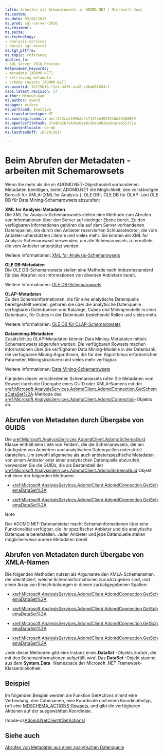 ```yaml
---
title: Arbeiten mit Schemarowsets in ADOMD.NET | Microsoft Docs
ms.custom: 
ms.date: 03/06/2017
ms.prod: sql-server-2016
ms.reviewer: 
ms.suite: 
ms.technology:
- analysis-services
- docset-sql-devref
ms.tgt_pltfrm: 
ms.topic: reference
applies_to:
- SQL Server 2016 Preview
helpviewer_keywords:
- metadata [ADOMD.NET]
- retrieving metadata
- schema rowsets [ADOMD.NET]
ms.assetid: 7bf75bf8-f1e1-44f6-ac42-c38a681654cf
caps.latest.revision: 37
author: Minewiskan
ms.author: owend
manager: erikre
ms.workload: Inactive
ms.translationtype: MT
ms.sourcegitcommit: aecf422ca2289b2a417147eb402921bb8530d969
ms.openlocfilehash: 37a9b92672496c6eebc50a99b2ea0cacee55372a
ms.contentlocale: de-de
ms.lasthandoff: 10/24/2017

---
```

# <a name="retrieving-metadata---working-with-schema-rowsets"></a>Beim Abrufen der Metadaten - arbeiten mit Schemarowsets
  Wenn Sie mehr als die im ADOMD.NET-Objektmodell vorhandenen Metadaten benötigen, bietet ADOMD.NET die Möglichkeit, den vollständigen Bereich für XMLA-(XML for Analysis-), OLE DB-, OLE DB für OLAP- und OLE DB für Data Mining-Schemarowsets abzurufen:  
  
 **XML for Analysis-Metadaten**  
 Die XML for Analysis-Schemarowsets stellen eine Methode zum Abrufen von Informationen über den Server auf niedriger Ebene bereit. Zu den verfügbaren Informationen gehören die auf dem Server vorhandenen Datenquellen, die durch den Anbieter reservierten Schlüsselwörter, die vom Anbieter unterstützten Literale und vieles mehr. Sie können ein XML for Analysis-Schemarowset verwenden, um alle Schemarowsets zu ermitteln, die vom Anbieter unterstützt werden.  
  
 Weitere Informationen: [XML for Analysis-Schemarowsets](../../analysis-services/schema-rowsets/xml/xml-for-analysis-schema-rowsets.md)  
  
 **OLE DB-Metadaten**  
 Die OLE DB-Schemarowsets stellen eine Methode nach Industriestandard für das Abrufen von Informationen von diversen Anbietern bereit.  
  
 Weitere Informationen: [OLE DB-Schemarowsets](../../analysis-services/schema-rowsets/ole-db/ole-db-schema-rowsets.md)  
  
 **OLAP-Metadaten**  
 Zu den Schemainformationen, die für eine analytische Datenquelle bereitgestellt werden, gehören die über die analytische Datenquelle verfügbaren Datenbanken und Kataloge, Cubes und Miningmodelle in einer Datenbank, für Cubes in der Datenbank bestehende Rollen und vieles mehr.  
  
 Weitere Informationen: [OLE DB für OLAP-Schemarowsets](../../analysis-services/schema-rowsets/ole-db-olap/ole-db-for-olap-schema-rowsets.md)  
  
 **Datamining-Metadaten**  
 Zusätzlich zu OLAP-Metadaten können Data Mining-Metadaten mittels Schemarowsets abgerufen werden. Die verfügbaren Rowsets machen Informationen über die verfügbaren Data Mining-Modelle in der Datenbank, die verfügbaren Mining-Algorithmen, die für den Algorithmus erforderlichen Parameter, Miningstrukturen und vieles mehr verfügbar.  
  
 Weitere Informationen: [Data Mining-Schemarowsets](../../analysis-services/schema-rowsets/data-mining/data-mining-schema-rowsets.md)  
  
 Für jeden dieser verschiedenen Schemarowsets rufen Sie Metadaten vom Rowset durch die Übergabe eines GUID oder XMLA-Namens mit der <xref:Microsoft.AnalysisServices.AdomdClient.AdomdConnection.GetSchemaDataSet%2A>-Methode des <xref:Microsoft.AnalysisServices.AdomdClient.AdomdConnection>-Objekts ab.  
  
## <a name="retrieving-metadata-by-passing-guids"></a>Abrufen von Metadaten durch Übergabe von GUIDS  
 Die <xref:Microsoft.AnalysisServices.AdomdClient.AdomdSchemaGuid> Klasse enthält eine Liste von Feldern, die die Schemarowsets, die am häufigsten von Anbietern und analytischen Datenquellen unterstützt darstellen. Um sowohl allgemeine als auch anbieterspezifische Metadaten von einem Anbieter oder einer analytischen Datenquelle abzurufen, verwenden Sie die GUIDs, die als Bestandteil der <xref:Microsoft.AnalysisServices.AdomdClient.AdomdSchemaGuid> Objekt mit einer der folgenden Methoden:  
  
-   <xref:Microsoft.AnalysisServices.AdomdClient.AdomdConnection.GetSchemaDataSet%2A>  
  
-   <xref:Microsoft.AnalysisServices.AdomdClient.AdomdConnection.GetSchemaDataSet%2A>  
  
> [!NOTE]  
>  Der ADOMD.NET-Datenanbieter macht Schemainformationen über eine Funktionalität verfügbar, die Ihr spezifischer Anbieter und die analytische Datenquelle bereitstellen. Jeder Anbieter und jede Datenquelle stellen möglicherweise andere Metadaten bereit.  
  
## <a name="retrieving-metadata-by-passing-xmla-names"></a>Abrufen von Metadaten durch Übergabe von XMLA-Namen  
 Die folgenden Methoden nutzen als Argumente den XMLA-Schemanamen, der identifiziert, welche Schemainformationen zurückzugeben sind, und einen Array von Einschränkungen in diesen zurückgegebenen Spalten:  
  
-   <xref:Microsoft.AnalysisServices.AdomdClient.AdomdConnection.GetSchemaDataSet%2A>  
  
-   <xref:Microsoft.AnalysisServices.AdomdClient.AdomdConnection.GetSchemaDataSet%2A>  
  
-   <xref:Microsoft.AnalysisServices.AdomdClient.AdomdConnection.GetSchemaDataSet%2A>  
  
-   <xref:Microsoft.AnalysisServices.AdomdClient.AdomdConnection.GetSchemaDataSet%2A>  
  
 Jede dieser Methoden gibt eine Instanz eines **DataSet** -Objekts zurück, die mit den Schemainformationen aufgefüllt wird. Das **DataSet** -Objekt stammt aus dem **System.Data** -Namespace der Microsoft .NET Framework-Klassenbibliothek.  
  
## <a name="example"></a>Beispiel  
 Im folgenden Beispiel werden die Funktion GetActions nimmt eine Verbindung, den Cubenamen, eine Koordinate und einen Koordinatentyp, ruft eine [MDSCHEMA_ACTIONS-Rowsets](../../analysis-services/schema-rowsets/ole-db-olap/mdschema-actions-rowset.md), und gibt die verfügbaren Aktionen auf der ausgewählten Koordinate.  
  
 [!code-cs[Adomd.NetClient#GetActions](../../analysis-services/multidimensional-models-adomd-net-client/codesnippet/csharp/retrieving-metadata-work_0_1.cs)]  
  
## <a name="see-also"></a>Siehe auch  
 [Abrufen von Metadaten aus einer analytischen Datenquelle](../../analysis-services/multidimensional-models-adomd-net-client/retrieving-metadata-from-an-analytical-data-source.md)  
  
  

